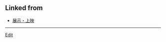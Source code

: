 ## Linked from

* [展示・上映](展示・上映.md)


----
[Edit](https://github.com/vitroid/vitroid.github.io/blob/master/MD/invited.md)
